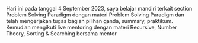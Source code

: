 Hari ini pada tanggal 4 September 2023, saya belajar mandiri terkait section Problem Solving Paradigm dengan materi Problem Solving Paradigm dan telah mengerjakan tugas bagian pilihan ganda, summary, praktikum.
Kemudian mengikuti live mentoring dengan materi Recursive, Number Theory, Sorting &  Searching bersama mentor
